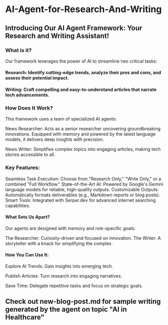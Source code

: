 # AI-Agent-for-Research-And-Writing

## Introducing Our AI Agent Framework: Your Research and Writing Assistant!

### What is it? 
Our framework leverages the power of AI to streamline two critical tasks:

#### Research: Identify cutting-edge trends, analyze their pros and cons, and assess their potential impact.
#### Writing: Craft compelling and easy-to-understand articles that narrate tech advancements.

### How Does It Work?

This framework uses a team of specialized AI agents:

News Researcher: Acts as a senior researcher uncovering groundbreaking innovations. Equipped with memory and powered by the latest language models, it delivers deep insights with precision.

News Writer: Simplifies complex topics into engaging articles, making tech stories accessible to all.

### Key Features:

Seamless Task Execution: Choose from "Research Only," "Write Only," or a combined "Full Workflow."
State-of-the-Art AI: Powered by Google's Gemini language models for reliable, high-quality outputs.
Customizable Outputs: Automatically formats deliverables (e.g., Markdown reports or blog posts).
Smart Tools: Integrated with Serper.dev for advanced internet searching capabilities.

#### What Sets Us Apart?
Our agents are designed with memory and role-specific goals:

The Researcher: Curiosity-driven and focused on innovation.
The Writer: A storyteller with a knack for simplifying the complex.

#### How You Can Use It:

Explore AI Trends: Gain insights into emerging tech.

Publish Articles: Turn research into engaging narratives.

Save Time: Delegate repetitive tasks and focus on strategic goals.

## Check out new-blog-post.md for sample writing generated by the agent on topic "AI in Healthcare"

